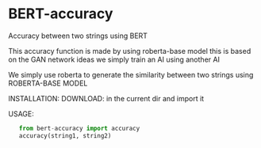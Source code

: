 # BERT-accuracy
Accuracy between two strings using BERT

This accuracy function is made by using roberta-base model
this is based on the GAN network ideas we simply train an AI using another AI

We simply use roberta to generate the similarity between two strings using ROBERTA-BASE MODEL

INSTALLATION:
  DOWNLOAD: 
  in the current dir and import it
  
USAGE:
```python
   from bert-accuracy import accuracy
   accuracy(string1, string2)
```
